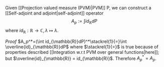 Given [[Projection valued measure (PVM)|PVM]] P, we can construct a [[Self-adjoint and adjoint|self-adjoint]] operator 
$$
A_p:=\int id_{\mathbb{R}}dP
$$
where $id_{\mathbb{R}}:\mathbb{R}\rightarrow \mathbb{C},\lambda\mapsto\lambda$.

*Proof* $A_p^*=(\int id_{\mathbb{R}}dP)^*\stackrel{1}{=}\int \overline{id}_{\mathbb{R}}dP$ where $\stackrel{1}{=}$ is true because of properties described [[Integration w.r.t PVM over general functions|here]]; but $\overline{id}_{\mathbb{R}} = id_{\mathbb{R}}$. Therefore $A_p^*=A_p$.
